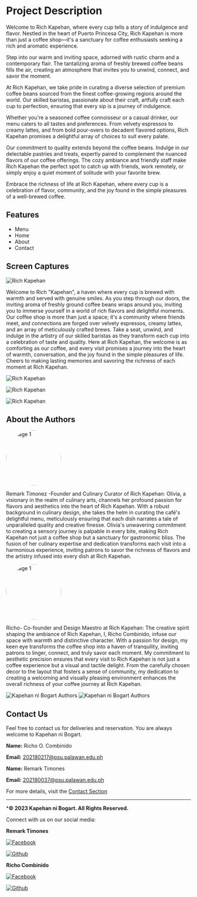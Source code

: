 # Project Description

Welcome to Rich Kapehan, where every cup tells a story of indulgence and flavor. Nestled in the heart of Puerto Princesa City, Rich Kapehan is more than just a coffee shop—it's a sanctuary for coffee enthusiasts seeking a rich and aromatic experience.

Step into our warm and inviting space, adorned with rustic charm and a contemporary flair. The tantalizing aroma of freshly brewed coffee beans fills the air, creating an atmosphere that invites you to unwind, connect, and savor the moment.

At Rich Kapehan, we take pride in curating a diverse selection of premium coffee beans sourced from the finest coffee-growing regions around the world. Our skilled baristas, passionate about their craft, artfully craft each cup to perfection, ensuring that every sip is a journey of indulgence.

Whether you're a seasoned coffee connoisseur or a casual drinker, our menu caters to all tastes and preferences. From velvety espressos to creamy lattes, and from bold pour-overs to decadent flavored options, Rich Kapehan promises a delightful array of choices to suit every palate.

Our commitment to quality extends beyond the coffee beans. Indulge in our delectable pastries and treats, expertly paired to complement the nuanced flavors of our coffee offerings. The cozy ambiance and friendly staff make Rich Kapehan the perfect spot to catch up with friends, work remotely, or simply enjoy a quiet moment of solitude with your favorite brew.

Embrace the richness of life at Rich Kapehan, where every cup is a celebration of flavor, community, and the joy found in the simple pleasures of a well-brewed coffee.

 ## Features
* Menu
* Home
* About
* Contact

## Screen Captures

![Rich Kapehan](img/Rich_Kapehan.png)

Welcome to Rich "Kapehan", a haven where every cup is brewed with warmth and served with genuine smiles. As you step through our doors, the inviting aroma of freshly ground coffee beans wraps around you, inviting you to immerse yourself in a world of rich flavors and delightful moments. Our coffee shop is more than just a space; it's a community where friends meet, and connections are forged over velvety espressos, creamy lattes, and an array of meticulously crafted brews. Take a seat, unwind, and indulge in the artistry of our skilled baristas as they transform each cup into a celebration of taste and quality. Here at Rich Kapehan, the welcome is as comforting as our coffee, and every visit promises a journey into the heart of warmth, conversation, and the joy found in the simple pleasures of life. Cheers to making lasting memories and savoring the richness of each moment at Rich Kapehan.

![Rich Kapehan](img/home.png)

![Rich Kapehan](img/menu.png)

![Rich Kapehan](img/about_us.png)

## About the Authors

<a href="https://github.com/rcombinido992001">
    <img src="img/mack.jpg" alt="Image 1" width="150" style="border-radius: 50%;">
</a>

Remark Timonez -Founder and Culinary Curator of Rich Kapehan:
Olivia, a visionary in the realm of culinary arts, channels her profound passion for flavors and aesthetics into the heart of Rich Kapehan. With a robust background in culinary design, she takes the helm in curating the café's delightful menu, meticulously ensuring that each dish narrates a tale of unparalleled quality and creative finesse. Olivia's unwavering commitment to creating a sensory journey is palpable in every bite, making Rich Kapehan not just a coffee shop but a sanctuary for gastronomic bliss. The fusion of her culinary expertise and dedication transforms each visit into a harmonious experience, inviting patrons to savor the richness of flavors and the artistry infused into every dish at Rich Kapehan.

<a href="https://github.com/drexz15">
    <img src="img/drex.jpg" alt="Image 1" width="150" style="border-radius: 50%;">
</a>

Richo- Co-founder and Design Maestro at Rich Kapehan:
The creative spirit shaping the ambiance of Rich Kapehan, I, Richo Combinido, infuse our space with warmth and distinctive character. With a passion for design, my keen eye transforms the coffee shop into a haven of tranquility, inviting patrons to linger, connect, and truly savor each moment. My commitment to aesthetic precision ensures that every visit to Rich Kapehan is not just a coffee experience but a visual and tactile delight. From the carefully chosen decor to the layout that fosters a sense of community, my dedication to creating a welcoming and visually pleasing environment enhances the overall richness of your coffee journey at Rich Kapehan.

![Kapehan ni Bogart Authors](img/drexz.jpg)
![Kapehan ni Bogart Authors](img/remark.jpg)

## Contact Us

Feel free to contact us for deliveries and reservation. You are always welcome to Kapehan ni Bogart.

 **Name:** Richo O. Combinido

 **Email:** 202180217@psu.palawan.edu.ph

 **Name:** Remark Timones

 **Email:** 202180037@psu.palawan.edu.ph

For more details, visit the [Contact Section](#contact-us)

--- 

***&copy; 2023 Kapehan ni Bogart. All Rights Reserved.**

Connect with us on our social media:

**Remark Timones**

[![Facebook](img/Facebook.png)](https://www.facebook.com/ooooohayooooo?mibextid=ZbWKwL)

[![Github](img/Github.png)](https://github.com/Remarktim)

**Richo Combinido**

[![Facebook](img/Facebook.png)](https://www.facebook.com/drexzelpaul.lambon?mibextid=LQQJ4d)

[![Github](img/Github.png)](https://github.com/drexz15)
